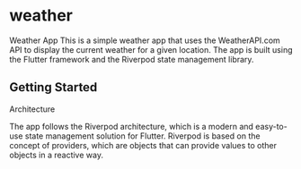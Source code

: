 # weather

Weather App
This is a simple weather app that uses the WeatherAPI.com API to display the current weather for a given location. The app is built using the Flutter framework and the Riverpod state management library.
## Getting Started

Architecture

The app follows the Riverpod architecture, which is a modern and easy-to-use state management solution for Flutter. Riverpod is based on the concept of providers, which are objects that can provide values to other objects in a reactive way. 


